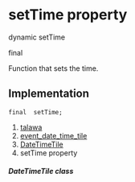 
<div>

# setTime property

</div>


dynamic  setTime


final




Function that sets the time.



## Implementation

``` language-dart
final  setTime;
```







1.  [talawa](../../index.md)
2.  [event_date_time_tile](../../widgets_event_date_time_tile/)
3.  [DateTimeTile](../../widgets_event_date_time_tile/DateTimeTile-class.md)
4.  setTime property

##### DateTimeTile class







